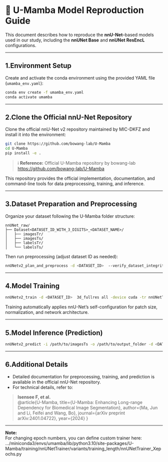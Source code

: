 # 🧠 U-Mamba Model Reproduction Guide

This document describes how to reproduce the **nnU-Net**–based models used in our study, including the **nnUNet Base** and **nnUNet ResEncL** configurations.

---

## 1.Environment Setup

Create and activate the conda environment using the provided YAML file (`umamba_env.yaml`):

```bash
conda env create -f umamba_env.yaml
conda activate umamba
```

---

## 2.Clone the Official nnU-Net Repository

Clone the official nnU-Net v2 repository maintained by MIC-DKFZ and install it into the environment:

```bash
git clone https://github.com/bowang-lab/U-Mamba
cd U-Mamba
pip install -e .
```

> ℹ️ **Reference:** Official U-Mamba repository by bowang-lab  
> https://github.com/bowang-lab/U-Mamba

This repository provides the official implementation, documentation, and command-line tools for data preprocessing, training, and inference.

---

## 3.Dataset Preparation and Preprocessing

Organize your dataset following the U-Mamba folder structure:

```
nnUNet_raw/
├── Dataset<DATASET_ID_WITH_3_DIGITS>_<DATASET_NAME>/
│   ├── imagesTr/
│   ├── imagesTs/
│   ├── labelsTr/
│   └── labelsTs/
```

Then run preprocessing (adjust dataset ID as needed):

```bash
nnUNetv2_plan_and_preprocess -d <DATASET_ID>  --verify_dataset_integrity
```

---

## 4.Model Training

```bash
nnUNetv2_train -d <DATASET_ID>  3d_fullres all -device cuda -tr nnUNetTrainerUMambaBot --npz --c
```

Training automatically applies nnU-Net’s self-configuration for patch size, normalization, and network architecture.  

---

## 5.Model Inference (Prediction)

```bash
nnUNetv2_predict -i /path/to/imagesTs -o /path/to/output_folder -d <DATASET_ID> -c 3d_fullres -f all
```

---

## 6.Additional Details

- Detailed documentation for preprocessing, training, and prediction is available in the official nnU-Net repository.
- For technical details, refer to:

> **Isensee F, et al.**  
@article{U-Mamba,
    title={U-Mamba: Enhancing Long-range Dependency for Biomedical Image Segmentation},
    author={Ma, Jun and Li, Feifei and Wang, Bo},
    journal={arXiv preprint arXiv:2401.04722},
    year={2024}
}

---

**Note:**  
For changing epoch numbers, you can define custom trainer here: .../miniconda3/envs/umamba/lib/python3.10/site-packages/U-Mamba/training/nnUNetTrainer/variants/training_length/nnUNetTrainer_Xepochs.py
